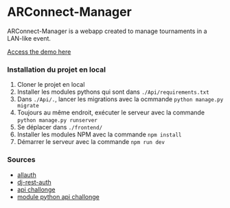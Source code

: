 # ARConnect-Manager 


ARConnect-Manager is a webapp created to manage tournaments in a LAN-like event. 

[Access the demo here](https://arconnect.k8s.ing.he-arc.ch/)

### Installation du projet en local
1. Cloner le projet en local
2. Installer les modules pythons qui sont dans `./Api/requirements.txt`
3. Dans `./Api/.`, lancer les migrations avec la ocmmande `python manage.py migrate`
4. Toujours au même endroit, exécuter le serveur avec la commande `python manage.py runserver`
5. Se déplacer dans `./frontend/`
6. Installer les modules NPM avec la commande `npm install`
7. Démarrer le serveur avec la commande `npm run dev`

### Sources 

- [allauth](https://docs.allauth.org/en/latest/)
- [dj-rest-auth](https://dj-rest-auth.readthedocs.io/en/latest/index.html)
- [api challonge](https://api.challonge.com/v1)
- [module python api challonge](https://github.com/ZEDGR/pychallonge)
